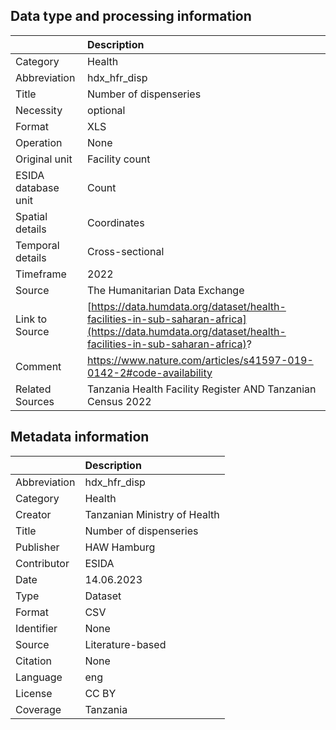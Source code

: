 ## Data type and processing information 

|                     | Description                                                                                                                                           |
|:--------------------|:------------------------------------------------------------------------------------------------------------------------------------------------------|
| Category            | Health                                                                                                                                                |
| Abbreviation        | hdx_hfr_disp                                                                                                                                          |
| Title               | Number of dispenseries                                                                                                                                |
| Necessity           | optional                                                                                                                                              |
| Format              | XLS                                                                                                                                                   |
| Operation           | None                                                                                                                                                  |
| Original unit       | Facility count                                                                                                                                        |
| ESIDA database unit | Count                                                                                                                                                 |
| Spatial details     | Coordinates                                                                                                                                           |
| Temporal details    | Cross-sectional                                                                                                                                       |
| Timeframe           | 2022                                                                                                                                                  |
| Source              | The Humanitarian Data Exchange                                                                                                                        |
| Link to Source      | [https://data.humdata.org/dataset/health-facilities-in-sub-saharan-africa](https://data.humdata.org/dataset/health-facilities-in-sub-saharan-africa)? |
| Comment             | https://www.nature.com/articles/s41597-019-0142-2#code-availability                                                                                   |
| Related Sources     | Tanzania Health Facility Register AND Tanzanian Census 2022                                                                                           |

## Metadata information 

|              | Description                  |
|:-------------|:-----------------------------|
| Abbreviation | hdx_hfr_disp                 |
| Category     | Health                       |
| Creator      | Tanzanian Ministry of Health |
| Title        | Number of dispenseries       |
| Publisher    | HAW Hamburg                  |
| Contributor  | ESIDA                        |
| Date         | 14.06.2023                   |
| Type         | Dataset                      |
| Format       | CSV                          |
| Identifier   | None                         |
| Source       | Literature-based             |
| Citation     | None                         |
| Language     | eng                          |
| License      | CC BY                        |
| Coverage     | Tanzania                     |